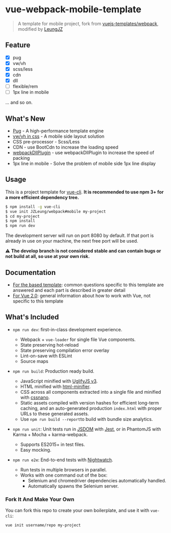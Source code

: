 # vue-webpack-mobile-template

> A template for mobile project, fork from [vuejs-templates/webpack](https://github.com/JZLeung), modified by [LeungJZ](https://github.com/JZLeung)

## Feature
- [x] pug
- [x] vw/vh
- [x] scss/less
- [x] cdn
- [x] dll
- [ ] flexible/rem
- [ ] 1px line in mobile

... and so on.

## What's New
- [Pug](https://github.com/pugjs/pug) - A high-performance template engine
- [vw/vh in css](https://www.w3cplus.com/mobile/vw-layout-in-vue.html) - A mobile side layout solution
- CSS pre-processor - Scss/Less
- CDN - use BootCdn to increase the loading speed
- [webpackDllPlugin](https://webpack.js.org/plugins/dll-plugin/) - use webpackDllPlugin to increase the speed of packing
- 1px line in mobile - 
Solve the problem of mobile side 1px line display

## Usage

This is a project template for [vue-cli](https://github.com/vuejs/vue-cli). **It is recommended to use npm 3+ for a more efficient dependency tree.**

``` bash
$ npm install -g vue-cli
$ vue init JZLeung/webpack#mobile my-project
$ cd my-project
$ npm install
$ npm run dev
```
The development server will run on port 8080 by default. If that port is already in use on your machine, the next free port will be used.

:warning: **The develop branch is not considered stable and can contain bugs or not build at all, so use at your own risk.**

## Documentation

- [For the based template](http://vuejs-templates.github.io/webpack): common questions specific to this template are answered and each part is described in greater detail
- [For Vue 2.0](http://vuejs.org/guide/): general information about how to work with Vue, not specific to this template

## What's Included

- `npm run dev`: first-in-class development experience.
  - Webpack + `vue-loader` for single file Vue components.
  - State preserving hot-reload
  - State preserving compilation error overlay
  - Lint-on-save with ESLint
  - Source maps



- `npm run build`: Production ready build.
  - JavaScript minified with [UglifyJS v3](https://github.com/mishoo/UglifyJS2/tree/harmony).
  - HTML minified with [html-minifier](https://github.com/kangax/html-minifier).
  - CSS across all components extracted into a single file and minified with [cssnano](https://github.com/ben-eb/cssnano).
  - Static assets compiled with version hashes for efficient long-term caching, and an auto-generated production `index.html` with proper URLs to these generated assets.
  - Use `npm run build --report`to build with bundle size analytics.

- `npm run unit`: Unit tests run in [JSDOM](https://github.com/tmpvar/jsdom) with [Jest](https://facebook.github.io/jest/), or in PhantomJS with Karma + Mocha + karma-webpack.
  - Supports ES2015+ in test files.
  - Easy mocking.

- `npm run e2e`: End-to-end tests with [Nightwatch](http://nightwatchjs.org/).
  - Run tests in multiple browsers in parallel.
  - Works with one command out of the box:
    - Selenium and chromedriver dependencies automatically handled.
    - Automatically spawns the Selenium server.

### Fork It And Make Your Own

You can fork this repo to create your own boilerplate, and use it with `vue-cli`:

``` bash
vue init username/repo my-project
```
